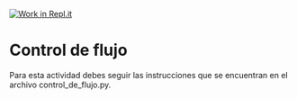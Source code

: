 [![Work in Repl.it](https://classroom.github.com/assets/work-in-replit-14baed9a392b3a25080506f3b7b6d57f295ec2978f6f33ec97e36a161684cbe9.svg)](https://classroom.github.com/online_ide?assignment_repo_id=4168799&assignment_repo_type=AssignmentRepo)
# Control de flujo

Para esta actividad debes seguir las instrucciones que se encuentran en el archivo control_de_flujo.py.
